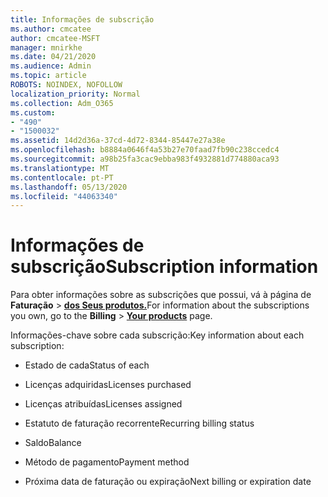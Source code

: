 ```yaml
---
title: Informações de subscrição
ms.author: cmcatee
author: cmcatee-MSFT
manager: mnirkhe
ms.date: 04/21/2020
ms.audience: Admin
ms.topic: article
ROBOTS: NOINDEX, NOFOLLOW
localization_priority: Normal
ms.collection: Adm_O365
ms.custom:
- "490"
- "1500032"
ms.assetid: 14d2d36a-37cd-4d72-8344-85447e27a38e
ms.openlocfilehash: b8884a0646f4a53b27e70faad7fb90c238ccedc4
ms.sourcegitcommit: a98b25fa3cac9ebba983f4932881d774880aca93
ms.translationtype: MT
ms.contentlocale: pt-PT
ms.lasthandoff: 05/13/2020
ms.locfileid: "44063340"
---
```

# <a name="subscription-information"></a><span data-ttu-id="17de6-102">Informações de subscrição</span><span class="sxs-lookup"><span data-stu-id="17de6-102">Subscription information</span></span>

<span data-ttu-id="17de6-103">Para obter informações sobre as subscrições que possui, vá à página de **Faturação** \> **[dos Seus produtos.](https://go.microsoft.com/fwlink/p/?linkid=842054)**</span><span class="sxs-lookup"><span data-stu-id="17de6-103">For information about the subscriptions you own, go to the **Billing** \> **[Your products](https://go.microsoft.com/fwlink/p/?linkid=842054)** page.</span></span>
  
<span data-ttu-id="17de6-104">Informações-chave sobre cada subscrição:</span><span class="sxs-lookup"><span data-stu-id="17de6-104">Key information about each subscription:</span></span>
  
- <span data-ttu-id="17de6-105">Estado de cada</span><span class="sxs-lookup"><span data-stu-id="17de6-105">Status of each</span></span>

- <span data-ttu-id="17de6-106">Licenças adquiridas</span><span class="sxs-lookup"><span data-stu-id="17de6-106">Licenses purchased</span></span>

- <span data-ttu-id="17de6-107">Licenças atribuídas</span><span class="sxs-lookup"><span data-stu-id="17de6-107">Licenses assigned</span></span>

- <span data-ttu-id="17de6-108">Estatuto de faturação recorrente</span><span class="sxs-lookup"><span data-stu-id="17de6-108">Recurring billing status</span></span>

- <span data-ttu-id="17de6-109">Saldo</span><span class="sxs-lookup"><span data-stu-id="17de6-109">Balance</span></span>

- <span data-ttu-id="17de6-110">Método de pagamento</span><span class="sxs-lookup"><span data-stu-id="17de6-110">Payment method</span></span>

- <span data-ttu-id="17de6-111">Próxima data de faturação ou expiração</span><span class="sxs-lookup"><span data-stu-id="17de6-111">Next billing or expiration date</span></span>